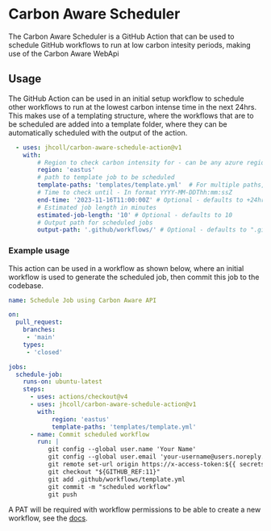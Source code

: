 # Carbon Aware Scheduler
The Carbon Aware Scheduler is a GitHub Action that can be used to schedule GitHub workflows to run at low carbon intesity periods, making use of the Carbon Aware WebApi 

## Usage
The GitHub Action can be used in an initial setup workflow to schedule other workflows to run at the lowest carbon intense time in the next 24hrs. This makes use of a templating structure, where the workflows that are to be scheduled are added into a template folder, where they can be automatically scheduled with the output of the action.  

```yaml
  - uses: jhcoll/carbon-aware-schedule-action@v1
    with:
        # Region to check carbon intensity for - can be any azure region - however if using github hosted runners will be one of the following - 'eastus, eastus2, westus2, centralus, southcentralus'
        region: 'eastus'
        # path to template job to be scheduled
        template-paths: 'templates/template.yml'  # For multiple paths, seperate with ',' e.g. 'templates/template1.yml, templates/template2.yml'
        # Time to check until - In format YYYY-MM-DDThh:mm:ssZ
        end-time: '2023-11-16T11:00:00Z' # Optional - defaults to +24hr
        # Estimated job length in minutes
        estimated-job-length: '10' # Optional - defaults to 10
        # Output path for scheduled jobs
        output-path: '.github/workflows/' # Optional - defaults to ".github/workflows/"
```

### Example usage
This action can be used in a workflow as shown below, where an initial workflow is used to generate the scheduled job, then commit this job to the codebase.

```yaml
name: Schedule Job using Carbon Aware API

on: 
  pull_request:
    branches: 
     - 'main'
    types: 
     - 'closed'

jobs:
  schedule-job:
    runs-on: ubuntu-latest
    steps:
      - uses: actions/checkout@v4
      - uses: jhcoll/carbon-aware-schedule-action@v1
        with:
            region: 'eastus'
            template-paths: 'templates/template.yml'
      - name: Commit scheduled workflow
        run: |  
           git config --global user.name 'Your Name'
           git config --global user.email 'your-username@users.noreply.github.com'
           git remote set-url origin https://x-access-token:${{ secrets.PAT }}@github.com/$GITHUB_REPOSITORY
           git checkout "${GITHUB_REF:11}"
           git add .github/workflows/template.yml
           git commit -m "scheduled workflow"
           git push
```
A PAT will be required with workflow permissions to be able to create a new workflow, see the [docs](https://docs.github.com/en/authentication/keeping-your-account-and-data-secure/managing-your-personal-access-tokens).